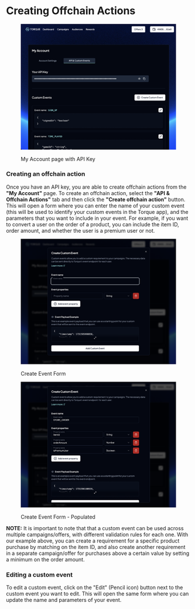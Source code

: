 # Creating Offchain Actions

<figure><img src="../.gitbook/assets/screenshot-api-my-account.png" alt=""><figcaption><p>My Account page with API Key</p></figcaption></figure>

### Creating an offchain action

Once you have an API key, you are able to create offchain actions from the **"My Account"** page. To create an offchain action, select the **"API & Offchain Actions"** tab and then click the **"Create offchain action"** button. This will open a form where you can enter the name of your custom event (this will be used to identify your custom events in the Torque app), and the parameters that you want to include in your event. For example, if you want to convert a user on the order of a product, you can include the item ID, order amount, and whether the user is a premium user or not.

<figure><img src="../.gitbook/assets/screenshot-create-event-1.png" alt=""><figcaption><p>Create Event Form</p></figcaption></figure>

<figure><img src="../.gitbook/assets/screenshot-create-event-2.png" alt=""><figcaption><p>Create Event Form - Populated</p></figcaption></figure>

**NOTE:** It is important to note that that a custom event can be used across multiple campaigns/offers, with different validation rules for each one. With our example above, you can create a requirement for a specific product purchase by matching on the item ID, and also create another requirement in a separate campaign/offer for purchases above a certain value by setting a minimum on the order amount.

### Editing a custom event

To edit a custom event, click on the "Edit" (Pencil icon) button next to the custom event you want to edit. This will open the same form where you can update the name and parameters of your event.

